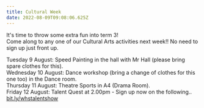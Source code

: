 ```yaml
---
title: Cultural Week
date: 2022-08-09T09:08:06.625Z
---
```

It's time to throw some extra fun into term 3!  
Come along to any one of our Cultural Arts activities next week!! No need to sign up just front up.



Tuesday 9 August: Speed Painting in the hall with Mr Hall (please bring spare clothes for this).  
Wednesday 10 August: Dance workshop (bring a change of clothes for this one too) in the Dance room.  
Thursday 11 August: Theatre Sports in A4 (Drama Room).  
Friday 12 August: Talent Quest at 2.00pm - Sign up now on the following.. [bit.ly/whstalentshow](https://docs.google.com/forms/d/e/1FAIpQLSd_kwK34U9lR6D_6pbpUmLicWVC3NkEXm3V9lMyj2hFgW_mfg/viewform)